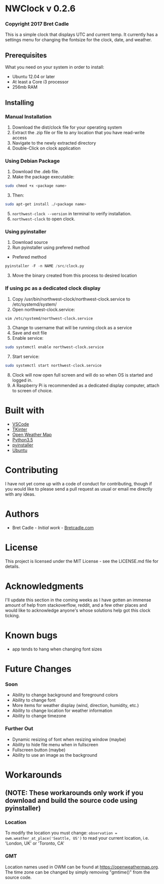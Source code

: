 # NWClock v 0.2.6
### Copyright 2017 Bret Cadle

This is a simple clock that displays UTC and current temp. It currently has a settings menu for changing the fontsize for the clock, date, and weather.

## Prerequisites

What you need on your system in order to install:

- Ubuntu 12.04 or later
- At least a Core i3 processor
- 256mb RAM

## Installing

### Manual Installation
1. Download the dist/clock file for your operating system
2. Extract the .zip file or file to any location that you have read-write access
3. Navigate to the newly extracted directory
4. Double-Click on clock application

### Using Debian Package

1. Download the .deb file.
2. Make the package executable:
  ```Bash
  sudo chmod +x <package name>
  ```
3. Then:
  ```Bash
  sudo apt-get install ./<package name>
  ```
5. ```northwest-clock --version``` in terminal to verify installation.
6. ```northwest-clock``` to open clock.

### Using pyinstaller

1. Download source
2. Run pyinstaller using prefered method
  * Prefered method
  ```python
  pyinstaller -F -n NAME /src/clock.py
  ```
3. Move the binary created from this process to desired location

### If using pc as a dedicated clock display

1. Copy /usr/bin/northwest-clock/northwest-clock.service to /etc/systemd/system/
2. Open northwest-clock.service:
  ```bash
  vim /etc/systemd/northwest-clock.service
  ```
3. Change <username> to username that will be running clock as a service
4. Save and exit file
5. Enable service:
  ```Bash
  sudo systemctl enable northwest-clock.service
  ```
7. Start service:
  ```Bash
  sudo systemctl start northwest-clock.service
  ```
8. Clock will now open full screen and will do so when OS is started and logged in.
9.  A Raspberry Pi is recommended as a dedicated display computer, attach to screen of choice.

# Built with

- [VSCode](https://code.visualstudio.com)
- [TKinter](https://wiki.python.org/moin/TkInter)
- [Open Weather Map](https://openweathermap.org)
- [Python3.5](https://www.python.org)
- [pyinstaller](http://pyinstaller.readthedocs.io/en/stable/index.html#)
- [Ubuntu](https://www.ubuntu.com)

# Contributing

I have not yet come up with a code of conduct for contributing, though if you would like to please send a pull request as usual or email me directly with any ideas.

# Authors

- Bret Cadle - _Initial work_ - [Bretcadle.com](https://www.bretcadle.com)

# License

This project is licensed under the MIT License - see the LICENSE.md file for details.

# Acknowledgments

I'll update this section in the coming weeks as I have gotten an immense amount of help from stackoverflow, reddit, and a few other places and would like to acknowledge anyone's whose solutions help got this clock ticking.

# Known bugs
- app tends to hang when changing font sizes

# Future Changes

### Soon
- Ability to change background and foreground colors
- Ability to change font
- More items for weather display (wind, direction, humidity, etc.)
- Ability to change location for weather information
- Ability to change timezone

### Further Out
- Dynamic resizing of font when resizing window (maybe)
- Ability to hide file menu when in fullscreen
- Fullscreen button (maybe)
- Ability to use an image as the background

# Workarounds
## (NOTE: These workarounds only work if you download and build the source code using pyinstaller)

### Location
To modify the location you must change:
```observation = owm.weather_at_place('Seattle, US')```
to read your current location, i.e. 'London, UK' or 'Toronto, CA'

### GMT
Location names used in OWM can be found at https://openweathermap.org.
The time zone can be changed by simply removing "gmtime()" from the source code.
